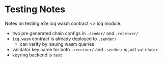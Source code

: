 # Testing Notes

Notes on testing e2e icq wasm contract <> icq module.

- two pre generated chain configs in `.sender/` and `.receiver/`
- `icq.wasm` contract is already deployed to `.sender/` 
  - can verify by issuing wasm queries
- validator key name for both `.receiver/` and `.sender/` is just `validator`
- keyring backend is `test`
